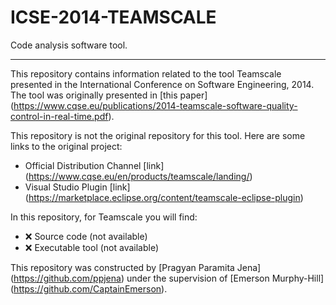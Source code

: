 # ICSE-2014-TEAMSCALE
Code analysis software tool.

***

This repository contains information related to the tool Teamscale presented in the International Conference on Software Engineering, 2014. The tool was originally presented in [this paper] (https://www.cqse.eu/publications/2014-teamscale-software-quality-control-in-real-time.pdf).

This repository is not the original repository for this tool. Here are some links to the original project:

 - Official Distribution Channel [link] (https://www.cqse.eu/en/products/teamscale/landing/)
 - Visual Studio Plugin [link] (https://marketplace.eclipse.org/content/teamscale-eclipse-plugin)
 
In this repository, for Teamscale you will find:

 - :x: Source code (not available)
 - :x: Executable tool (not available)

This repository was constructed by [Pragyan Paramita Jena] (https://github.com/ppjena) under the supervision of [Emerson Murphy-Hill] (https://github.com/CaptainEmerson).
